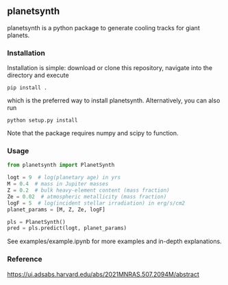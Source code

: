 ## planetsynth

planetsynth is a python package to generate cooling tracks for giant planets.

### Installation
Installation is simple: download or clone this repository, navigate into the directory and execute
```
pip install .
```
which is the preferred way to install planetsynth. Alternatively, you can also run
```
python setup.py install
```
Note that the package requires numpy and scipy to function.

### Usage
```python
from planetsynth import PlanetSynth

logt = 9  # log(planetary age) in yrs
M = 0.4  # mass in Jupiter masses
Z = 0.2  # bulk heavy-element content (mass fraction)
Ze = 0.02  # atmospheric metallicity (mass fraction)
logF = 5  # log(incident stellar irradiation) in erg/s/cm2
planet_params = [M, Z, Ze, logF]

pls = PlanetSynth()
pred = pls.predict(logt, planet_params)
```
See examples/example.ipynb for more examples and in-depth explanations.

### Reference
https://ui.adsabs.harvard.edu/abs/2021MNRAS.507.2094M/abstract

